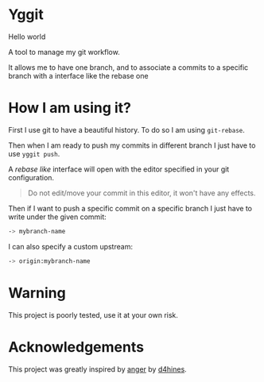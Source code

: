 # Yggit

Hello world

A tool to manage my git workflow.

It allows me to have one branch, and to associate a commits to a specific branch with a interface like the rebase one

# How I am using it?

First I use git to have a beautiful history. To do so I am using `git-rebase`.

Then when I am ready to push my commits in different branch I just have to use `yggit push`.

A _rebase like_ interface will open with the editor specified in your git configuration.

> Do not edit/move your commit in this editor, it won't have any effects.

Then if I want to push a specific commit on a specific branch I just have to write under the given commit:

```bash
-> mybranch-name
```

I can also specify a custom upstream:

```bash
-> origin:mybranch-name
```

# Warning

This project is poorly tested, use it at your own risk.

# Acknowledgements

This project was greatly inspired by [anger](https://github.com/d4hines/anger) by [d4hines](https://github.com/d4hines).

